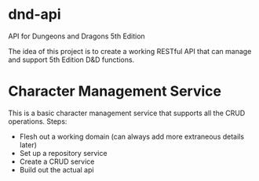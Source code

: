 # dnd-api
API for Dungeons and Dragons 5th Edition

The idea of this project is to create a working RESTful API that can manage and support 5th Edition D&D functions.

# Character Management Service
This is a basic character management service that supports all the CRUD operations.
Steps:
- Flesh out a working domain (can always add more extraneous details later)
- Set up a repository service
- Create a CRUD service
- Build out the actual api